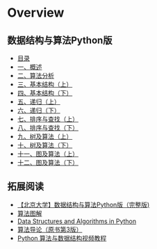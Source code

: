 # Overview

## 数据结构与算法Python版
<div class="cards">
  <div class="card dsa three-columns">
    <strong></strong>
    <ul class="card-items">
      <li><a href="/part10_data_structure_and_algorithm/peking_university_python_dsa/content">目录</a></li>
      <li><a href="/part10_data_structure_and_algorithm/peking_university_python_dsa/lesson01/note">一、概述</a></li>
      <li><a href="/part10_data_structure_and_algorithm/peking_university_python_dsa/lesson02/note">二、算法分析</a></li>
      <li><a href="/part10_data_structure_and_algorithm/peking_university_python_dsa/lesson03/note">三、基本结构（上）</a></li>
      <li><a href="/part10_data_structure_and_algorithm/peking_university_python_dsa/lesson04/note">四、基本结构（下）</a></li>
      <li><a href="/part10_data_structure_and_algorithm/peking_university_python_dsa/lesson05/note">五、递归（上）</a></li>
      <li><a href="/part10_data_structure_and_algorithm/peking_university_python_dsa/lesson06/note">六、递归（下）</a></li>
      <li><a href="/part10_data_structure_and_algorithm/peking_university_python_dsa/lesson07/note">七、排序与查找（上）</a></li>
      <li><a href="/part10_data_structure_and_algorithm/peking_university_python_dsa/lesson08/note">八、排序与查找（下）</a></li>
      <li><a href="/part10_data_structure_and_algorithm/peking_university_python_dsa/lesson09/note">九、树及算法（上）</a></li>
      <li><a href="/part10_data_structure_and_algorithm/peking_university_python_dsa/lesson10/note">十、树及算法（下）</a></li>
      <li><a href="/part10_data_structure_and_algorithm/peking_university_python_dsa/lesson11/note">十一、图及算法（上）</a></li>
      <li><a href="/part10_data_structure_and_algorithm/peking_university_python_dsa/lesson12/note">十二、图及算法（下）</a></li>
    </ul>
  </div>
</div>

## 拓展阅读

- [【北京大学】数据结构与算法Python版（完整版)](https://www.bilibili.com/video/BV1VC4y1x7uv?p=2)
- [算法图解](https://book.douban.com/subject/26979890/)
- [Data Structures and Algorithms in Python](https://book.douban.com/subject/10607365/)
- [算法导论（原书第3版）](https://book.douban.com/subject/20432061/)
- [Python 算法与数据结构视频教程](https://pegasuswang.github.io/python_data_structures_and_algorithms/)
